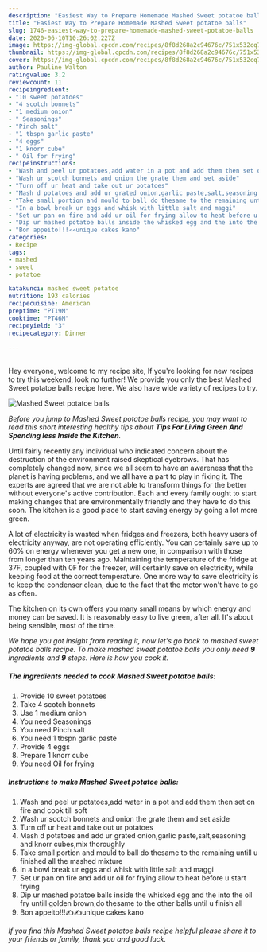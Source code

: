```yaml
---
description: "Easiest Way to Prepare Homemade Mashed Sweet potatoe balls"
title: "Easiest Way to Prepare Homemade Mashed Sweet potatoe balls"
slug: 1746-easiest-way-to-prepare-homemade-mashed-sweet-potatoe-balls
date: 2020-06-10T10:26:02.227Z
image: https://img-global.cpcdn.com/recipes/8f8d268a2c94676c/751x532cq70/mashed-sweet-potatoe-balls-recipe-main-photo.jpg
thumbnail: https://img-global.cpcdn.com/recipes/8f8d268a2c94676c/751x532cq70/mashed-sweet-potatoe-balls-recipe-main-photo.jpg
cover: https://img-global.cpcdn.com/recipes/8f8d268a2c94676c/751x532cq70/mashed-sweet-potatoe-balls-recipe-main-photo.jpg
author: Pauline Walton
ratingvalue: 3.2
reviewcount: 11
recipeingredient:
- "10 sweet potatoes"
- "4 scotch bonnets"
- "1 medium onion"
- " Seasonings"
- "Pinch salt"
- "1 tbspn garlic paste"
- "4 eggs"
- "1 knorr cube"
- " Oil for frying"
recipeinstructions:
- "Wash and peel ur potatoes,add water in a pot and add them then set on fire and cook till soft"
- "Wash ur scotch bonnets and onion the grate them and set aside"
- "Turn off ur heat and take out ur potatoes"
- "Mash d potatoes and add ur grated onion,garlic paste,salt,seasoning and knorr cubes,mix thoroughly"
- "Take small portion and mould to ball do thesame to the remaining untill u finished all the mashed mixture"
- "In a bowl break ur eggs and whisk with little salt and maggi"
- "Set ur pan on fire and add ur oil for frying allow to heat before u start frying"
- "Dip ur mashed potatoe balls inside the whisked egg and the into the oil fry untill golden brown,do thesame to the other balls until u finish all"
- "Bon appeito!!!✍✍unique cakes kano"
categories:
- Recipe
tags:
- mashed
- sweet
- potatoe

katakunci: mashed sweet potatoe 
nutrition: 193 calories
recipecuisine: American
preptime: "PT19M"
cooktime: "PT46M"
recipeyield: "3"
recipecategory: Dinner

---
```

<br>
Hey everyone, welcome to my recipe site, If you're looking for new recipes to try this weekend, look no further! We provide you only the best Mashed Sweet potatoe balls recipe here. We also have wide variety of recipes to try.
<br>


![Mashed Sweet potatoe balls](https://img-global.cpcdn.com/recipes/8f8d268a2c94676c/751x532cq70/mashed-sweet-potatoe-balls-recipe-main-photo.jpg)

<i>Before you jump to Mashed Sweet potatoe balls recipe, you may want to read this short interesting healthy tips about 
<strong>Tips For Living Green And Spending less Inside the Kitchen</strong>.</i>
</br>

Until fairly recently any individual who indicated concern about the destruction of the environment raised skeptical eyebrows. That has completely changed now, since we all seem to have an awareness that the planet is having problems, and we all have a part to play in fixing it. The experts are agreed that we are not able to transform things for the better without everyone's active contribution. Each and every family ought to start making changes that are environmentally friendly and they have to do this soon. The kitchen is a good place to start saving energy by going a lot more green.

A lot of electricity is wasted when fridges and freezers, both heavy users of electricity anyway, are not operating efficiently. You can certainly save up to 60% on energy whenever you get a new one, in comparison with those from longer than ten years ago. Maintaining the temperature of the fridge at 37F, coupled with 0F for the freezer, will certainly save on electricity, while keeping food at the correct temperature. One more way to save electricity is to keep the condenser clean, due to the fact that the motor won't have to go as often.

The kitchen on its own offers you many small means by which energy and money can be saved. It is reasonably easy to live green, after all. It's about being sensible, most of the time.


<i>We hope you got insight from reading it, now let's go back to mashed sweet potatoe balls recipe. To make mashed sweet potatoe balls you only need <strong>9</strong> ingredients and <strong>9</strong> steps. Here is how you cook it.
</i>

##### The ingredients needed to cook Mashed Sweet potatoe balls:

1. Provide 10 sweet potatoes
1. Take 4 scotch bonnets
1. Use 1 medium onion
1. You need  Seasonings
1. You need Pinch salt
1. You need 1 tbspn garlic paste
1. Provide 4 eggs
1. Prepare 1 knorr cube
1. You need  Oil for frying


##### Instructions to make Mashed Sweet potatoe balls:

1. Wash and peel ur potatoes,add water in a pot and add them then set on fire and cook till soft
1. Wash ur scotch bonnets and onion the grate them and set aside
1. Turn off ur heat and take out ur potatoes
1. Mash d potatoes and add ur grated onion,garlic paste,salt,seasoning and knorr cubes,mix thoroughly
1. Take small portion and mould to ball do thesame to the remaining untill u finished all the mashed mixture
1. In a bowl break ur eggs and whisk with little salt and maggi
1. Set ur pan on fire and add ur oil for frying allow to heat before u start frying
1. Dip ur mashed potatoe balls inside the whisked egg and the into the oil fry untill golden brown,do thesame to the other balls until u finish all
1. Bon appeito!!!✍✍unique cakes kano


<i>If you find this Mashed Sweet potatoe balls recipe helpful please share it to your friends or family, thank you and good luck.</i>
